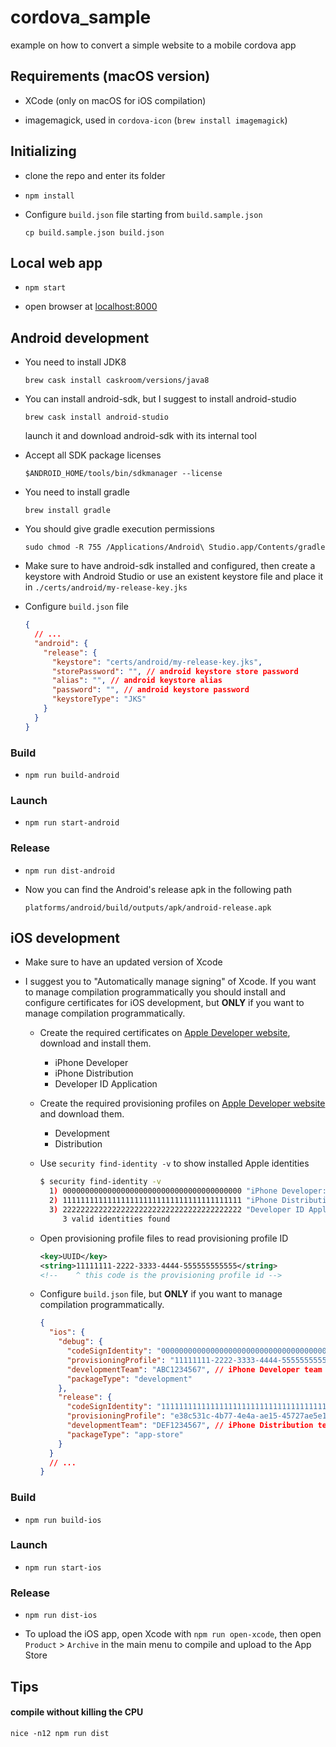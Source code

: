 # cordova_sample
example on how to convert a simple website to a mobile cordova app

## Requirements (macOS version)

- XCode (only on macOS for iOS compilation)

- imagemagick, used in `cordova-icon` (`brew install imagemagick`)


## Initializing

- clone the repo and enter its folder

- `npm install`

- Configure `build.json` file starting from `build.sample.json`

  `cp build.sample.json build.json`



## Local web app

- `npm start`

- open browser at [localhost:8000](http://localhost:8000)


## Android development

- You need to install JDK8

  `brew cask install caskroom/versions/java8`

- You can install android-sdk, but I suggest to install android-studio

  `brew cask install android-studio`

  launch it and download android-sdk with its internal tool

- Accept all SDK package licenses

  `$ANDROID_HOME/tools/bin/sdkmanager --license`

- You need to install gradle

  `brew install gradle`

- You should give gradle execution permissions

  `sudo chmod -R 755 /Applications/Android\ Studio.app/Contents/gradle`

- Make sure to have android-sdk installed and configured, then create a keystore with Android Studio or use an existent keystore file and place it in `./certs/android/my-release-key.jks`

- Configure `build.json` file

  ```json
  {
    // ...
    "android": {
      "release": {
        "keystore": "certs/android/my-release-key.jks",
        "storePassword": "", // android keystore store password
        "alias": "", // android keystore alias
        "password": "", // android keystore password
        "keystoreType": "JKS"
      }
    }
  }
  ```


### Build

- `npm run build-android`

### Launch

- `npm run start-android`

### Release

- `npm run dist-android`

- Now you can find the Android's release apk in the following path

  `platforms/android/build/outputs/apk/android-release.apk`


## iOS development

- Make sure to have an updated version of Xcode

- I suggest you to "Automatically manage signing" of Xcode. If you want to manage compilation programmatically you should install and configure certificates for iOS development, but **ONLY** if you want to manage compilation programmatically.

  - Create the required certificates on [Apple Developer website](https://developer.apple.com/account/ios/certificate/), download and install them.
    - iPhone Developer
    - iPhone Distribution
    - Developer ID Application

  - Create the required provisioning profiles on [Apple Developer website](https://developer.apple.com/account/ios/profile/) and download them.
    - Development
    - Distribution

  - Use `security find-identity -v` to show installed Apple identities

    ```bash
    $ security find-identity -v
      1) 0000000000000000000000000000000000000000 "iPhone Developer: Name Surname (ABC1234567)"
      2) 1111111111111111111111111111111111111111 "iPhone Distribution: Name Surname (DEF1234567)"
      3) 2222222222222222222222222222222222222222 "Developer ID Application: Name Surname (DEF1234567)"
         3 valid identities found
    ```

  - Open provisioning profile files to read provisioning profile ID

    ```xml
    <key>UUID</key>
    <string>11111111-2222-3333-4444-555555555555</string>
    <!--    ^ this code is the provisioning profile id -->
    ```

  - Configure `build.json` file, but **ONLY** if you want to manage compilation programmatically.

    ```json
    {
      "ios": {
        "debug": {
          "codeSignIdentity": "0000000000000000000000000000000000000000", // iPhone Developer identity code
          "provisioningProfile": "11111111-2222-3333-4444-555555555555", // Development provisioning profile id
          "developmentTeam": "ABC1234567", // iPhone Developer team code
          "packageType": "development"
        },
        "release": {
          "codeSignIdentity": "1111111111111111111111111111111111111111", // iPhone Distribution identity
          "provisioningProfile": "e38c531c-4b77-4e4a-ae15-45727ae5e1aa", // Distribution provisioning profile id
          "developmentTeam": "DEF1234567", // iPhone Distribution team code
          "packageType": "app-store"
        }
      }
      // ...
    }
    ```


### Build

- `npm run build-ios`

### Launch

- `npm run start-ios`

### Release

- `npm run dist-ios`

- To upload the iOS app, open Xcode with `npm run open-xcode`, then open `Product` > `Archive` in the main menu to compile and upload to the App Store


## Tips

#### compile without killing the CPU

`nice -n12 npm run dist`
